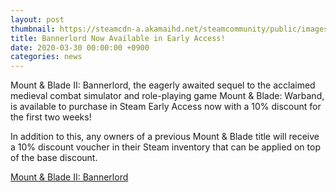```yaml
---
layout: post
thumbnail: https://steamcdn-a.akamaihd.net/steamcommunity/public/images/clans/26623866/25c092d66d0cfe0a238545529f1ce41e86fa6c56.png
title: Bannerlord Now Available in Early Access!
date: 2020-03-30 00:00:00 +0900
categories: news
---
```


Mount & Blade II: Bannerlord, the eagerly awaited sequel to the acclaimed medieval combat simulator and role-playing game Mount & Blade: Warband, is available to purchase in Steam Early Access now with a 10% discount for the first two weeks!  

In addition to this, any owners of a previous Mount & Blade title will receive a 10% discount voucher in their Steam inventory that can be applied on top of the base discount.  

[Mount & Blade II: Bannerlord](https://store.steampowered.com/app/261550/Mount__Blade_II_Bannerlord/)